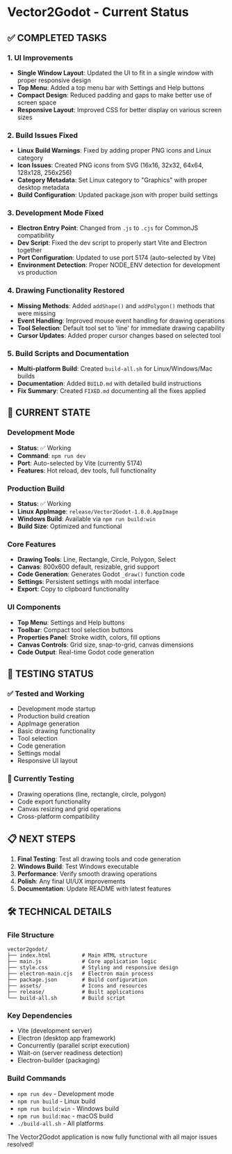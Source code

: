 # Vector2Godot - Current Status

## ✅ COMPLETED TASKS

### 1. UI Improvements
- **Single Window Layout**: Updated the UI to fit in a single window with proper responsive design
- **Top Menu**: Added a top menu bar with Settings and Help buttons
- **Compact Design**: Reduced padding and gaps to make better use of screen space
- **Responsive Layout**: Improved CSS for better display on various screen sizes

### 2. Build Issues Fixed
- **Linux Build Warnings**: Fixed by adding proper PNG icons and Linux category
- **Icon Issues**: Created PNG icons from SVG (16x16, 32x32, 64x64, 128x128, 256x256)
- **Category Metadata**: Set Linux category to "Graphics" with proper desktop metadata
- **Build Configuration**: Updated package.json with proper build settings

### 3. Development Mode Fixed
- **Electron Entry Point**: Changed from `.js` to `.cjs` for CommonJS compatibility
- **Dev Script**: Fixed the dev script to properly start Vite and Electron together
- **Port Configuration**: Updated to use port 5174 (auto-selected by Vite)
- **Environment Detection**: Proper NODE_ENV detection for development vs production

### 4. Drawing Functionality Restored
- **Missing Methods**: Added `addShape()` and `addPolygon()` methods that were missing
- **Event Handling**: Improved mouse event handling for drawing operations
- **Tool Selection**: Default tool set to 'line' for immediate drawing capability
- **Cursor Updates**: Added proper cursor changes based on selected tool

### 5. Build Scripts and Documentation
- **Multi-platform Build**: Created `build-all.sh` for Linux/Windows/Mac builds
- **Documentation**: Added `BUILD.md` with detailed build instructions
- **Fix Summary**: Created `FIXED.md` documenting all the fixes applied

## 🚀 CURRENT STATE

### Development Mode
- **Status**: ✅ Working
- **Command**: `npm run dev`
- **Port**: Auto-selected by Vite (currently 5174)
- **Features**: Hot reload, dev tools, full functionality

### Production Build
- **Status**: ✅ Working
- **Linux AppImage**: `release/Vector2Godot-1.0.0.AppImage`
- **Windows Build**: Available via `npm run build:win`
- **Build Size**: Optimized and functional

### Core Features
- **Drawing Tools**: Line, Rectangle, Circle, Polygon, Select
- **Canvas**: 800x600 default, resizable, grid support
- **Code Generation**: Generates Godot `_draw()` function code
- **Settings**: Persistent settings with modal interface
- **Export**: Copy to clipboard functionality

### UI Components
- **Top Menu**: Settings and Help buttons
- **Toolbar**: Compact tool selection buttons
- **Properties Panel**: Stroke width, colors, fill options
- **Canvas Controls**: Grid size, snap-to-grid, canvas dimensions
- **Code Output**: Real-time Godot code generation

## 🧪 TESTING STATUS

### ✅ Tested and Working
- Development mode startup
- Production build creation
- AppImage generation
- Basic drawing functionality
- Tool selection
- Code generation
- Settings modal
- Responsive UI layout

### 🔄 Currently Testing
- Drawing operations (line, rectangle, circle, polygon)
- Code export functionality
- Canvas resizing and grid operations
- Cross-platform compatibility

## 📋 NEXT STEPS

1. **Final Testing**: Test all drawing tools and code generation
2. **Windows Build**: Test Windows executable
3. **Performance**: Verify smooth drawing operations
4. **Polish**: Any final UI/UX improvements
5. **Documentation**: Update README with latest features

## 🛠️ TECHNICAL DETAILS

### File Structure
```
vector2godot/
├── index.html          # Main HTML structure
├── main.js             # Core application logic
├── style.css           # Styling and responsive design
├── electron-main.cjs   # Electron main process
├── package.json        # Build configuration
├── assets/             # Icons and resources
├── release/            # Built applications
└── build-all.sh        # Build script
```

### Key Dependencies
- Vite (development server)
- Electron (desktop app framework)
- Concurrently (parallel script execution)
- Wait-on (server readiness detection)
- Electron-builder (packaging)

### Build Commands
- `npm run dev` - Development mode
- `npm run build` - Linux build
- `npm run build:win` - Windows build
- `npm run build:mac` - macOS build
- `./build-all.sh` - All platforms

The Vector2Godot application is now fully functional with all major issues resolved!
